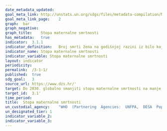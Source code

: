 ```yaml
---	
date_metadata_updated:	
goal_meta_link:	http://unstats.un.org/sdgs/files/metadata-compilation/Metadata-Goal-3.pdf'
goal_meta_link_page:	2
graph:	bar
graph_negative:	
graph_title:	Stopa maternalne smrtnosti
has_metadata:	true
indicator:	3.1.1
indicator_definition:	Broj smrti žena na godišnjoj razini iz bilo kojeg razloga koji je povezan sa komplikacijama u trudnoći ili vođenjem trudnoće i poroda (osim slučajnih ili neočekivanih razloga) ili unutar 42 dana nakon završetka trudnoće,   bez obzira na trajanje trudnoće i mjesto poroda, izraženo na 100 000 živorođenih, u određenom vremenskom razdoblju.
indicator_name:	Stopa maternalne smrtnosti
indicator_variable:	Stopa maternalne smrtnosti
layout:	indicator
periodicity:	
permalink:	/3-1-1/
published:	true  
sdg_goal:	3
source_url:	https://www.dzs.hr/'
target:	Do 2030. globalno smanjiti stopu maternalne smrtnosti na manje od 70 na 100 000 živorođenih 
target_id:	3.1'
time_period:	
title:	Stopa maternalne smrtnosti
un_custodial_agency:	"WHO  (Partnering  Agencies:  UNFPA,  DESA  Population  Division,  World  Bank)"
un_designated_tier:	1
indicator_variable_2:	
indicator_variable_3:	
---	
```

